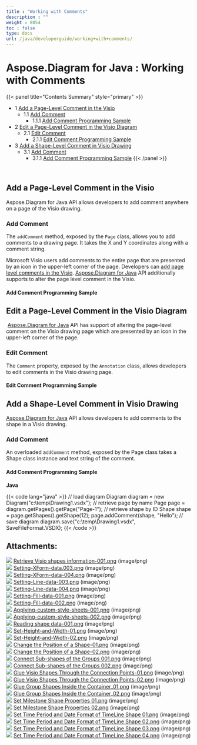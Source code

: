 ```yaml
---
title : "Working with Comments" 
description : "" 
weight : 8054 
toc : false
type: docs
url: /java/developerguide/working+with+comments/
---
```


# Aspose.Diagram for Java : Working with Comments


{{< panel title="Contents Summary" style="primary" >}}
*   1 [Add a Page-Level Comment in the Visio](#add-a-page-level-comment-in-the-visio)
    *   1.1 [Add Comment](#add-comment)
        *   1.1.1 [Add Comment Programming Sample](#add-comment-programming-sample)
*   2 [Edit a Page-Level Comment in the Visio Diagram](#edit-a-page-level-comment-in-the-visio-diagram)
    *   2.1 [Edit Comment](#edit-comment)
        *   2.1.1 [Edit Comment Programming Sample](#edit-comment-programming-sample)
*   3 [Add a Shape-Level Comment in Visio Drawing](#add-a-shape-level-comment-in-visio-drawing)
    *   3.1 [Add Comment](#add-comment)
        *   3.1.1 [Add Comment Programming Sample](#add-comment-programming-sample)
{{< /panel >}}
 

 

## Add a Page-Level Comment in the Visio

Aspose.Diagram for Java API allows developers to add comment anywhere on a page of the Visio drawing.

### Add Comment

The `addComment` method, exposed by the `Page` class, allows you to add comments to a drawing page. It takes the X and Y coordinates along with a comment string.

Microsoft Visio users add comments to the entire page that are presented by an icon in the upper-left corner of the page. Developers can [add page level comments in the Visio](#). [Aspose.Diagram for Java](http://www.aspose.com/java/diagram-component.aspx) API additionally supports to alter the page level comment in the Visio.

#### Add Comment Programming Sample

## Edit a Page-Level Comment in the Visio Diagram

 [Aspose.Diagram for Java](https://www.aspose.com/products/diagram/java) API has support of altering the page-level comment on the Visio drawing page which are presented by an icon in the upper-left corner of the page. 

### Edit Comment

The `Comment` property, exposed by the `Annotation` class, allows developers to edit comments in the Visio drawing page.

#### Edit Comment Programming Sample

## Add a Shape-Level Comment in Visio Drawing

[Aspose.Diagram for Java](https://www.aspose.com/products/diagram/java) API allows developers to add comments to the shape in a Visio drawing.

### Add Comment

An overloaded a`ddComment` method, exposed by the Page class takes a Shape class instance and text string of the comment.

#### Add Comment Programming Sample

**Java**

{{< code lang="java" >}}
// load diagram
Diagram diagram = new Diagram("c:\\temp\\Drawing1.vsdx");
// retrieve page by name
Page page = diagram.getPages().getPage("Page-1");
// retrieve shape by ID
Shape shape = page.getShapes().getShape(12);
page.addComment(shape, "Hello");
// save diagram
diagram.save("c:\\temp\\Drawing1.vsdx", SaveFileFormat.VSDX);
{{< /code >}}

## Attachments:

![](https://docs2.aspose.com/diagram/java/images/icons/bullet_blue.gif) [Retrieve Visio shapes information-001.png](https://docs2.aspose.com/diagram/java/attachments/18612508/18809135.png) (image/png)  
![](https://docs2.aspose.com/diagram/java/images/icons/bullet_blue.gif) [Setting-XForm-data.003.png](https://docs2.aspose.com/diagram/java/attachments/18612508/18809134.png) (image/png)  
![](https://docs2.aspose.com/diagram/java/images/icons/bullet_blue.gif) [Setting-XForm-data-004.png](https://docs2.aspose.com/diagram/java/attachments/18612508/18809139.png) (image/png)  
![](https://docs2.aspose.com/diagram/java/images/icons/bullet_blue.gif) [Setting-Line-data-003.png](https://docs2.aspose.com/diagram/java/attachments/18612508/18809138.png) (image/png)  
![](https://docs2.aspose.com/diagram/java/images/icons/bullet_blue.gif) [Setting-Line-data-004.png](https://docs2.aspose.com/diagram/java/attachments/18612508/18809137.png) (image/png)  
![](https://docs2.aspose.com/diagram/java/images/icons/bullet_blue.gif) [Setting-Fill-data-001.png](https://docs2.aspose.com/diagram/java/attachments/18612508/18809136.png) (image/png)  
![](https://docs2.aspose.com/diagram/java/images/icons/bullet_blue.gif) [Setting-Fill-data-002.png](https://docs2.aspose.com/diagram/java/attachments/18612508/18809144.png) (image/png)  
![](https://docs2.aspose.com/diagram/java/images/icons/bullet_blue.gif) [Applying-custom-style-sheets-001.png](https://docs2.aspose.com/diagram/java/attachments/18612508/18809145.png) (image/png)  
![](https://docs2.aspose.com/diagram/java/images/icons/bullet_blue.gif) [Applying-custom-style-sheets-002.png](https://docs2.aspose.com/diagram/java/attachments/18612508/18809146.png) (image/png)  
![](https://docs2.aspose.com/diagram/java/images/icons/bullet_blue.gif) [Reading shape data-001.png](https://docs2.aspose.com/diagram/java/attachments/18612508/18809147.png) (image/png)  
![](https://docs2.aspose.com/diagram/java/images/icons/bullet_blue.gif) [Set-Height-and-Width-01.png](https://docs2.aspose.com/diagram/java/attachments/18612508/18809148.png) (image/png)  
![](https://docs2.aspose.com/diagram/java/images/icons/bullet_blue.gif) [Set-Height-and-Width-02.png](https://docs2.aspose.com/diagram/java/attachments/18612508/18809149.png) (image/png)  
![](https://docs2.aspose.com/diagram/java/images/icons/bullet_blue.gif) [Change the Position of a Shape-01.png](https://docs2.aspose.com/diagram/java/attachments/18612508/18809150.png) (image/png)  
![](https://docs2.aspose.com/diagram/java/images/icons/bullet_blue.gif) [Change the Position of a Shape-02.png](https://docs2.aspose.com/diagram/java/attachments/18612508/18809151.png) (image/png)  
![](https://docs2.aspose.com/diagram/java/images/icons/bullet_blue.gif) [Connect Sub-shapes of the Groups 001.png](https://docs2.aspose.com/diagram/java/attachments/18612508/18809152.png) (image/png)  
![](https://docs2.aspose.com/diagram/java/images/icons/bullet_blue.gif) [Connect Sub-shapes of the Groups 002.png](https://docs2.aspose.com/diagram/java/attachments/18612508/18809153.png) (image/png)  
![](https://docs2.aspose.com/diagram/java/images/icons/bullet_blue.gif) [Glue Visio Shapes Through the Connection Points-01.png](https://docs2.aspose.com/diagram/java/attachments/18612508/18809154.png) (image/png)  
![](https://docs2.aspose.com/diagram/java/images/icons/bullet_blue.gif) [Glue Visio Shapes Through the Connection Points-02.png](https://docs2.aspose.com/diagram/java/attachments/18612508/18809155.png) (image/png)  
![](https://docs2.aspose.com/diagram/java/images/icons/bullet_blue.gif) [Glue Group Shapes Inside the Container\_01.png](https://docs2.aspose.com/diagram/java/attachments/18612508/18809156.png) (image/png)  
![](https://docs2.aspose.com/diagram/java/images/icons/bullet_blue.gif) [Glue Group Shapes Inside the Container\_02.png](https://docs2.aspose.com/diagram/java/attachments/18612508/18809157.png) (image/png)  
![](https://docs2.aspose.com/diagram/java/images/icons/bullet_blue.gif) [Set Milestone Shape Properties 01.png](https://docs2.aspose.com/diagram/java/attachments/18612508/18809158.png) (image/png)  
![](https://docs2.aspose.com/diagram/java/images/icons/bullet_blue.gif) [Set Milestone Shape Properties 02.png](https://docs2.aspose.com/diagram/java/attachments/18612508/18809159.png) (image/png)  
![](https://docs2.aspose.com/diagram/java/images/icons/bullet_blue.gif) [Set Time Period and Date Format of TimeLine Shape 01.png](https://docs2.aspose.com/diagram/java/attachments/18612508/18809141.png) (image/png)  
![](https://docs2.aspose.com/diagram/java/images/icons/bullet_blue.gif) [Set Time Period and Date Format of TimeLine Shape 02.png](https://docs2.aspose.com/diagram/java/attachments/18612508/18809140.png) (image/png)  
![](https://docs2.aspose.com/diagram/java/images/icons/bullet_blue.gif) [Set Time Period and Date Format of TimeLine Shape 03.png](https://docs2.aspose.com/diagram/java/attachments/18612508/18809143.png) (image/png)  
![](https://docs2.aspose.com/diagram/java/images/icons/bullet_blue.gif) [Set Time Period and Date Format of TimeLine Shape 04.png](https://docs2.aspose.com/diagram/java/attachments/18612508/18809142.png) (image/png)  

